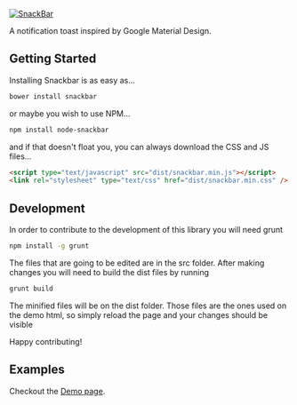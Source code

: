 [![SnackBar](http://www.polonel.com/snackbar/logo_large.png)](http://www.polonel.com/snackbar)

A notification toast inspired by Google Material Design.

Getting Started
---------------

Installing Snackbar is as easy as...

```bash
bower install snackbar
```
or maybe you wish to use NPM...

```bash
npm install node-snackbar
```
and if that doesn't float you, you can always download the CSS and JS files...
```html
<script type="text/javascript" src="dist/snackbar.min.js"></script>
<link rel="stylesheet" type="text/css" href="dist/snackbar.min.css" />
```

Development
---------------

In order to contribute to the development of this library you will need grunt

```bash
npm install -g grunt
```

The files that are going to be edited are in the src folder.
After making changes you will need to build the dist files by running

```bash
grunt build
```

The minified files will be on the dist folder. Those files are the ones used
on the demo html, so simply reload the page and your changes should be visible

Happy contributing!

Examples
--------
Checkout the [Demo page](http://www.polonel.com/snackbar).
